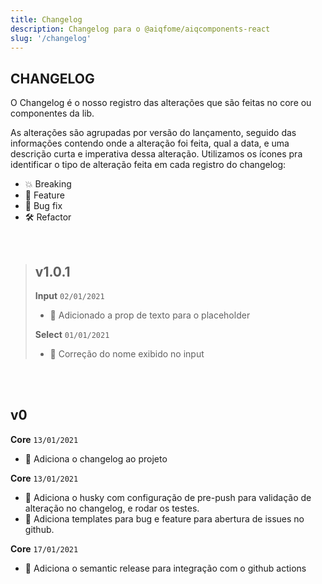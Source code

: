 ```yaml
---
title: Changelog
description: Changelog para o @aiqfome/aiqcomponents-react
slug: '/changelog'
---
```


## CHANGELOG

O Changelog é o nosso registro das alterações que são feitas no core ou componentes da lib.

As alterações são agrupadas por versão do lançamento, seguido das informações contendo onde a alteração foi feita, qual a data, e uma descrição curta e imperativa dessa alteração.
Utilizamos os ícones pra identificar o tipo de alteração feita em cada registro do changelog:

- 💥 Breaking
- 🚀 Feature
- 🐛 Bug fix
- 🛠 Refactor

<br/>

> ## v1.0.1
>
> **Input** `02/01/2021`
>
> - 🚀 Adicionado a prop de texto para o placeholder
>
> **Select** `01/01/2021`
>
> - 🐛 Correção do nome exibido no input

<br/><br/>

<!-- CHANGELOG:INSERTS -->

## v0

**Core** `13/01/2021`

- 🚀 Adiciona o changelog ao projeto

**Core** `13/01/2021`

- 🚀 Adiciona o husky com configuração de pre-push para validação de alteração no changelog, e rodar os testes.
- 🚀 Adiciona templates para bug e feature para abertura de issues no github.

**Core** `17/01/2021`

- 🚀 Adiciona o semantic release para integração com o github actions
